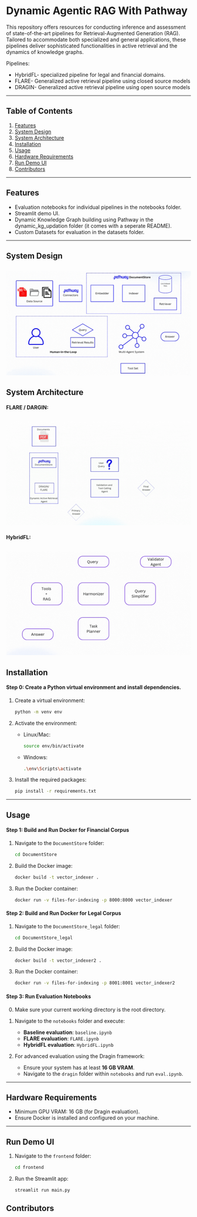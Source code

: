 
# Dynamic  Agentic RAG With Pathway

This repository offers resources for conducting inference and assessment of state-of-the-art pipelines for Retrieval-Augmented Generation (RAG). Tailored to accommodate both specialized and general applications, these pipelines deliver sophisticated functionalities in active retrieval and the dynamics of knowledge graphs.

Pipelines:
- HybridFL- specialized pipeline for legal and financial domains.
- FLARE- Generalized active retrieval pipeline using closed source models
- DRAGIN- Generalized active retrieval pipeline using open source models



---

## Table of Contents

1. [Features](#features)  
2. [System Design](#system-design)  
3. [System Architecture](#system-architecture)  
4. [Installation](#installation)  
5. [Usage](#usage)  
6. [Hardware Requirements](#hardware-requirements)  
7. [Run Demo UI](#run-demo-ui)    
8. [Contributors](#contributors)  


---

## Features

- Evaluation notebooks for individual pipelines in the notebooks folder.  
- Streamlit demo UI.  
- Dynamic Knowledge Graph building using Pathway in the dynamic_kg_updation folder (it comes with a seperate README).  
- Custom Datasets for evaluation in the datasets folder.

---
## System Design
![system-design GIF](Readme-elements/System_Design.gif)
---

## System Architecture
#### FLARE / DARGIN:
![flare/dragin GIF](/Readme-elements/DAR.gif)
---
#### HybridFL:
![hybridfl GIF](/Readme-elements/HYBRIDFL.gif)
---


## Installation

#### Step 0: Create a Python virtual environment and install dependencies.  

1. Create a virtual environment:  

   ```bash
   python -m venv env
   ```
3. Activate the environment:  
   - Linux/Mac:  
     ```bash
     source env/bin/activate
     ```
   - Windows:  
     ```bash
     .\env\Scripts\activate
     ```
4. Install the required packages:  
   ```bash
   pip install -r requirements.txt
   ```

---

## Usage

#### Step 1: Build and Run Docker for Financial Corpus

1. Navigate to the `DocumentStore` folder:  
   ```bash
   cd DocumentStore
   ```
2. Build the Docker image:  
   ```bash
   docker build -t vector_indexer .
   ```
3. Run the Docker container:  
   ```bash
   docker run -v files-for-indexing -p 8000:8000 vector_indexer
   ```

#### Step 2: Build and Run Docker for Legal Corpus

1. Navigate to the `DocumentStore_legal` folder:  
   ```bash
   cd DocumentStore_legal
   ```
2. Build the Docker image:  
   ```bash
   docker build -t vector_indexer2 .
   ```
3. Run the Docker container:  
   ```bash
   docker run -v files-for-indexing -p 8001:8001 vector_indexer2
   ```

#### Step 3: Run Evaluation Notebooks

0. Make sure your current working directory is the root directory.

1. Navigate to the `notebooks` folder and execute:  
   - **Baseline evaluation**: `baseline.ipynb`  
   - **FLARE evaluation**: `FLARE.ipynb`  
   - **HybridFL evaluation**: `HybridFL.ipynb`  
2. For advanced evaluation using the Dragin framework:  
   - Ensure your system has at least **16 GB VRAM**.  
   - Navigate to the `dragin` folder within `notebooks` and run `eval.ipynb`.

---

## Hardware Requirements

- Minimum GPU VRAM: 16 GB (for Dragin evaluation).  
- Ensure Docker is installed and configured on your machine.  

---
## Run Demo UI

<!-- - to run the entire frontend `streamlit run main.py` -->
1. Navigate to the `frontend` folder:  
   ```bash
   cd frontend
   ```
2. Run the Streamlit app:  
   ```bash
   streamlit run main.py
   ```


## Contributors

